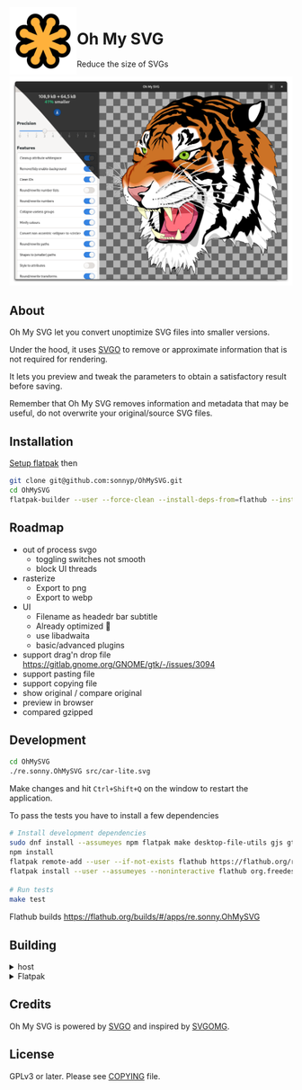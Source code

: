 <img style="vertical-align: middle;" src="data/icons/re.sonny.OhMySVG.svg" width="120" height="120" align="left">

# Oh My SVG

Reduce the size of SVGs

![screenshot](data/screenshot.png)

<!-- <a href='https://flathub.org/apps/details/re.sonny.OhMySVG'><img width='180' height='60' alt='Download on Flathub' src='https://flathub.org/assets/badges/flathub-badge-en.svg'/></a> -->

## About

Oh My SVG let you convert unoptimize SVG files into smaller versions.

Under the hood, it uses [SVGO](https://github.com/svg/svgo/) to remove or approximate information that is not required for rendering.

It lets you preview and tweak the parameters to obtain a satisfactory result before saving.

Remember that Oh My SVG removes information and metadata that may be useful, do not overwrite your original/source SVG files.

## Installation

[Setup flatpak](https://flatpak.org/setup/) then

```sh
git clone git@github.com:sonnyp/OhMySVG.git
cd OhMySVG
flatpak-builder --user --force-clean --install-deps-from=flathub --install flatpak re.sonny.OhMySVG.yaml
```

## Roadmap

- out of process svgo
  - toggling switches not smooth
  - block UI threads
- rasterize
  - Export to png
  - Export to webp
- UI
  - Filename as headedr bar subtitle
  - Already optimized 🎉
  - use libadwaita
  - basic/advanced plugins
- support drag'n drop file https://gitlab.gnome.org/GNOME/gtk/-/issues/3094
- support pasting file
- support copying file
- show original / compare original
- preview in browser
- compared gzipped

## Development

```sh
cd OhMySVG
./re.sonny.OhMySVG src/car-lite.svg
```

Make changes and hit `Ctrl+Shift+Q` on the window to restart the application.

To pass the tests you have to install a few dependencies

```sh
# Install development dependencies
sudo dnf install --assumeyes npm flatpak make desktop-file-utils gjs gtk4-devel
npm install
flatpak remote-add --user --if-not-exists flathub https://flathub.org/repo/flathub.flatpakrepo
flatpak install --user --assumeyes --noninteractive flathub org.freedesktop.appstream-glib

# Run tests
make test
```

Flathub builds https://flathub.org/builds/#/apps/re.sonny.OhMySVG

## Building

<details>
  <summary>host</summary>

```sh
meson --prefix $PWD/install build
ninja -C build install
```

</details>

<details>
  <summary>Flatpak</summary>

Use [GNOME Builder](https://wiki.gnome.org/Apps/Builder) or

```sh
flatpak-builder --user --force-clean --install-deps-from=flathub --install flatpak re.sonny.OhMySVG.yaml
```

</details>

## Credits

Oh My SVG is powered by [SVGO](https://github.com/svg/svgo) and inspired by [SVGOMG](https://github.com/jakearchibald/svgomg).

## License

GPLv3 or later. Please see [COPYING](COPYING) file.
